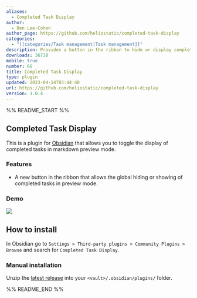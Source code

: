 ```yaml
---
aliases:
  - Completed Task Display
author:
  - Ben Lee-Cohen
author_page: https://github.com/heliostatic/completed-task-display
categories:
  - "[[categories/Task management|Task management]]"
description: Provides a button in the ribbon to hide or display completed tasks
downloads: 36738
mobile: true
number: 68
title: Completed Task Display
type: plugin
updated: 2023-04-14T03:44:40
url: https://github.com/heliostatic/completed-task-display
version: 1.0.4
---
```


%% README_START %%

## Completed Task Display

This is a plugin for [Obsidian](https://obsidian.md) that allows you to toggle the display of completed tasks in markdown preview mode.

### Features
- A new button in the ribbon that allows the global hiding or showing of completed tasks in preview mode.
 
### Demo
![](https://raw.githubusercontent.com/heliostatic/completed-task-display/HEAD/demo-assets/ribbon-button.gif)
## How to install

In Obsidian go to `Settings > Third-party plugins > Community Plugins > Browse` and search for `Completed Task Display`.

### Manual installation

Unzip the [latest release](https://github.com/heliostatic/completed-task-display/releases/latest) into your `<vault>/.obsidian/plugins/` folder.


%% README_END %%